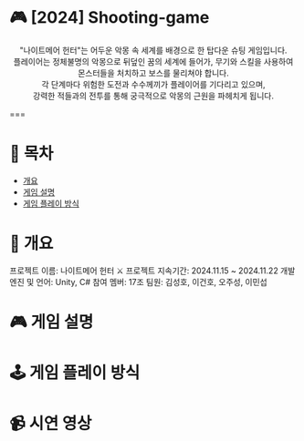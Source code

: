 # 🎮 [2024] Shooting-game
<p align="center">
"나이트메어 헌터"는 어두운 악몽 속 세계를 배경으로 한 탑다운 슈팅 게임입니다.<br>
플레이어는 정체불명의 악몽으로 뒤덮인 꿈의 세계에 들어가, 무기와 스킬을 사용하여 몬스터들을 처치하고 보스를 물리쳐야 합니다.<br>
각 단계마다 위험한 도전과 수수께끼가 플레이어를 기다리고 있으며,<br>
강력한 적들과의 전투를 통해 궁극적으로 악몽의 근원을 파헤치게 됩니다.
</p>

===

# 📖 목차
- [개요](#개요)
- [게임 설명](#게임-설명)
- [게임 플레이 방식](#게임-플레이-방식)
# 📌 개요
프로젝트 이름: 나이트메어 헌터 ⚔️
프로젝트 지속기간: 2024.11.15 ~ 2024.11.22
개발 엔진 및 언어: Unity, C#
참여 멤버:
17조 팀원: 김성호, 이건호, 오주성, 이민섭
# 🎮 게임 설명
# 🕹️ 게임 플레이 방식
# 📹 시연 영상
